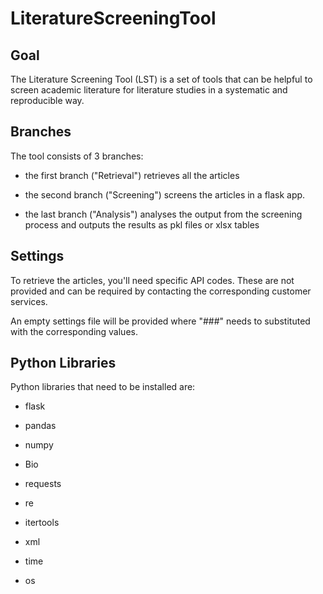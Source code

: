 # LiteratureScreeningTool 

## Goal 

The Literature Screening Tool (LST) is a set of tools that can be helpful to screen academic literature for literature studies in a systematic and reproducible way.

## Branches 

The tool consists of 3 branches:  

- the first branch ("Retrieval") retrieves all the articles 

- the second branch ("Screening") screens the articles in a flask app. 

- the last branch ("Analysis") analyses the output from the screening process and outputs the results as pkl files or xlsx tables 

## Settings 

To retrieve the articles, you'll need specific API codes. These are not provided and can be required by contacting the corresponding customer services. 

An empty settings file will be provided where "###" needs to substituted with the corresponding values.

## Python Libraries
Python libraries that need to be installed are:
- flask
- pandas
- numpy
- Bio

- requests
- re
- itertools
- xml

- time
- os 

